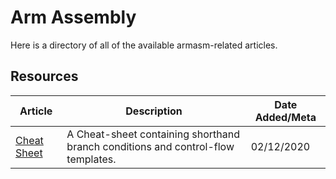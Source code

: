 # Arm Assembly

Here is a directory of all of the available armasm-related articles.

## Resources

| Article                                      | Description                                                  | Date Added/Meta |
| -------------------------------------------- | ------------------------------------------------------------ | --------------- |
| [Cheat Sheet](/arm/resources/cheat-sheet.md) | A Cheat-sheet containing shorthand branch conditions and control-flow templates. | 02/12/2020      |

